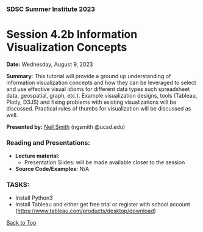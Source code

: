 ### SDSC Summer Institute 2023
# Session 4.2b Information Visualization Concepts

**Date:** Wednesday, August 9, 2023

**Summary**: This tutorial will provide a ground up understanding of information visualization concepts and how they can be leveraged to select and use effective visual idioms for different data types such spreadsheet data, geospatial, graph, etc.). Example visualization designs, tools (Tableau, Plotly, D3JS) and fixing problems with existing visualizations will be discussed. Practical rules of thumbs for visualization will be discussed as well.

**Presented by:** [Neil Smith](https://qi.ucsd.edu/about/leadership/neil-smith/) (ngsmith @ucsd.edu)

### Reading and Presentations:
* **Lecture material:**
   * Presentation Slides: will be made available closer to the session
* **Source Code/Examples:** N/A

### TASKS:
* Install Python3
* Install Tableau and either get free trial or register with school account (https://www.tableau.com/products/desktop/download)

[Back to Top](#top)
